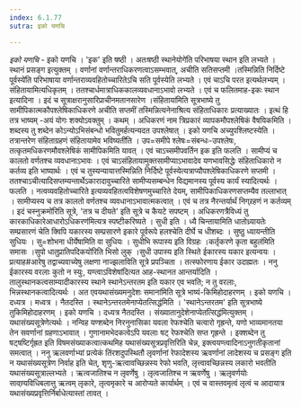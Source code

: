 ```yaml
---
index: 6.1.77
sutra: इको यणचि

---
```

_इको यणचि_ - इको यणचि । 'इक' इति षष्ठी । अतःषष्ठी स्थानेयोगे॑ति परिभाषया स्थान इति लभ्यते । स्थानं प्रसङ्ग इत्युक्तम् । वर्णानां वर्णान्तराधिकरणत्वाऽसम्भवात्, अचीति सतिसप्तमी ।तस्मिन्निति निर्दिष्टे पूर्वस्ये॑ति परिभाषाया वर्णान्तराव्यवहितोच्चारितेऽचि सति पूर्वस्येति लभ्यते । एवं चाऽचि परत इत्यर्थलभ्यम् । संहितायामित्यधिकृतम् । ततश्चार्धमात्राधिककालव्यवधानाऽभावो लभ्यते । एवं च फलितमाह-इकः स्थान इत्यादिना । इदं च सूत्राक्षरानुसारिप्राचीनमतानसारेण ।संहिताया॑मिति सूत्रभाष्ये तु सामीपिकात्मकौपश्लेषिकाधिकरणे अचीति सप्तमीं तस्मिन्नित्यनेनाश्रित्य संहिताधिकारः प्रत्याख्यातः । इत्थं हि तत्र भाष्यम् -अयं योगः शक्योऽवक्तुम् । कथम् । अधिकरणं नाम त्रिप्रकारं व्यापकमौपश्लेषिकं वैषयिकमिति । शब्दस्य तु शब्देन कोऽन्योऽभिसंबन्धो भवितुमर्हत्यन्यदत उपश्लेषात् । इको यणचि अच्युपश्लिष्टस्येति । तत्रान्तरेण संहिताग्रहणं संहितायामेव भविष्यती॑ति । उप=समीपे श्लेषः=संबन्धः-उपश्लेषः, तत्कृतमधिकरणमौवश्लेषिकं सामीपिकमिति यावत् । एवं चाऽच्समीपवर्तिन इक इति फलति । सामीप्यं च कालतो वर्णतश्च व्यवधानाऽभावः । एवं चाऽसंहितायामुक्तसामीप्याऽभावादेव यणभावसिद्धेः संहिताधिकारो न कर्तव्य इति भाष्यार्थः । एवं च तुस्यन्यायात्तस्मिन्निति निर्दिष्टे पूर्वस्येत्यत्राप्यौपश्लेषिकाधिकरणे सप्तमी । ततश्चाऽचीत्यादिसप्तम्यन्तार्थेऽकारादावुच्चारिते सामीप्यसम्बन्धेन विद्यमानस्य पूर्वस्य कार्यं स्यादित्यर्थः । फलति । नत्वव्यवहितोच्चारिते इत्यव्यवहितत्वविशेषणमुच्चारिते देयम्, सामीपिकाधिकरणसप्तम्यैव तल्लाभात् । सामीप्यस्य च तत्र कालतो वर्णतश्च व्यवधानाऽभावात्मकत्वात् । एवं च तत्र नैरन्तर्यार्थं निग्र्रहणं न कर्तव्यम् । इदं चस्नुक्रमो॑रिति सूत्रे, 'तत्र च दीयते' इति सूत्रे च कैयटे सपष्टम् । अधिकरणत्रैविध्यं तु कारकाधिकारेआधारोऽधिकरण॑मित्यत्र स्पष्टीकरिष्यते । सुधी इति । ध्यै चिन्तायामिति धातोध्र्यायतेः सम्प्रसारणं चेति क्विपि यकारस्य सम्प्रसारणे इकारे पूर्वरूपे हलश्चेति दीर्घे च धीशब्दः । सुष्ठु ध्यायन्तीति सुधियः । सु=शोभना धीर्येषामिति वा सुधियः । सुधीभि रूपास्य इति विग्रहः ।कर्तृकरणे कृता बहुल॑मिति समासः ।सुपो धातुप्रातिपदिकयो॑रिति भिसो लुक् ।सुधी उपास्य इति स्थिते ईकारस्य यकार इत्यन्वयः । प्रत्याह#आरेषु तद्वाच्यवाच्येषु लक्षणा नाज्झलाविति सूत्रे प्रपञ्चिता । तत्स्फोरणाय ईकार उदाह्मतः । ननु ईकारस्य वरलाः कुतो न स्युः, यण्त्वाऽविशेषांदित्यत आह-स्थानत आन्तर्यादिति । तालुस्थानकत्वसाम्यादीकारस्य स्थाने स्थानेऽन्तरतम इति यकार एव भवति; न तु वरलाः, भिन्नस्थानकत्वादित्यर्थः । अत एवयथासंख्यमनुदेशः समाना॑मिति सूत्रे भाष्यं-किमिहोदाहरणम् । इको यणचि । दध्यत्र । मध्वत्र । नैतदस्ति । स्थानेऽन्तरतमेनाप्येतत्सिद्ध॑मिति । 'स्थानेऽन्तरतम' इति सूत्रभाष्ये तुकिमिहोदाहरणम्  । इको यणचि । दध्यत्र नैतदस्ति । संख्यातानुदेशेनाप्येतत्सिद्ध॑मित्युक्तम् । यथासंख्यसूत्रेणेत्यर्थः । नन्विह यण्शब्देन निरनुनासिका यवला रेफश्चेति चत्वारो गृह्रन्ते, यणो भाव्यमानतया तेन सवर्णानां ग्रहणाऽभावात् । गुणानामभेदकत्वेऽपि यवलाः षट् रेफश्चेति सप्त गृह्रन्ते । इक्शब्देन तु षट्षष्टिर्गृह्रत इति विषमसंख्याकत्वात्कथमिह यथासंख्यसूत्रप्रवृत्तिरिति चेन्न, इक्त्वयण्त्वादिनाऽनुगतीकृतानां समत्वात् । ननु ऋलवर्णाभ्यां प्रत्येकं तिंरशदुपस्थितौ लृवर्णानां रेफादेशस्य ऋवर्णानां लादेशस्य च प्रसङ्ग इति न यथासंख्यसूत्रेण निर्वाह इति चेत्, शृणु-ऋत्वावच्छिन्नस्य रेफो भवति, लृत्त्वावच्छिन्नस्य लकारो भवतीति यथासंख्यसूत्राल्लभ्यते । ऋत्वजातिश्च न लृवर्णेषु । लृत्वजातिश्च न ऋवर्णेषु । ऋलृवर्णयोः सावण्र्यविधिबलात्तु ऋत्वम् लृकारे, लृत्वमृकारे च आरोप्यते कार्यार्थम् । एवं च वास्तवमृत्वं लृत्वं च आदायात्र यथासंख्यप्रवृत्तिर्निर्बाधेत्यास्तां तावत् ।